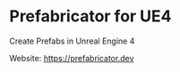 Prefabricator for UE4
=====================

Create Prefabs in Unreal Engine 4

Website: https://prefabricator.dev


